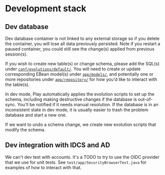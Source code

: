 # Development stack

## Dev database

Dev database container is not linked to any external storage so if you delete the container, you will lose all data previously persisted.
Note if you restart a paused container, you could still see the change(s) applied from previous session(s).

If you wish to create new table(s) or change schema, please add the SQL(s) under [`conf/evolutions/default/`](https://github.com/civiform/civiform/tree/main/server/conf/evolutions/default).
You will need to create or update corresponding EBean model(s) under [`app/models/`](https://github.com/civiform/civiform/tree/main/server/app/models), and potentially one or more repositories under [`app/repository/`](https://github.com/civiform/civiform/tree/main/server/app/repository) for how you'd like to interact with the table(s).

In dev mode, Play automatically applies the evolution scripts to set up the schema, including making destructive changes if the database is out-of-sync.  You'll be notified if it needs manual resolution.
If the database is in an inconsistent state in dev mode, it is usually easier to trash the problem database and start a new one.

If we want to undo a schema change, we create new evolution scripts that modify the schema.

## Dev integration with IDCS and AD

We can't dev test with accounts.  It's a TODO to try to use the OIDC provider that we use for unit tests.  See `test/app/SecurityBrowserTest.java` for examples of how to interact with that.
